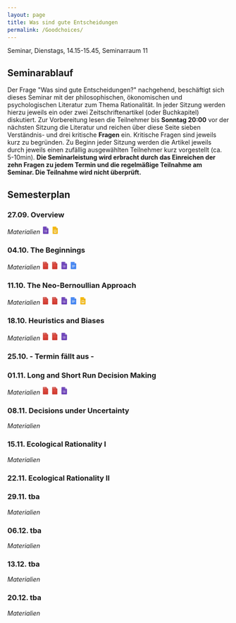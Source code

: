 ```yaml
---
layout: page
title: Was sind gute Entscheidungen
permalink: /Goodchoices/
---
```


Seminar, Dienstags, 14.15-15.45, Seminarraum 11

## Seminarablauf

Der Frage "Was sind gute Entscheidungen?" nachgehend, beschäftigt sich dieses Seminar mit der philosophischen, ökonomischen und psychologischen Literatur zum Thema Rationalität. In jeder Sitzung werden hierzu jeweils ein oder zwei Zeitschriftenartikel (oder Buchkapitel) diskutiert. Zur Vorbereitung lesen die Teilnehmer bis <b>Sonntag 20:00</b> vor der nächsten Sitzung die Literatur und reichen über diese Seite sieben Verständnis- und drei kritische <b>Fragen</b> ein. Kritische Fragen sind jeweils kurz zu begründen. Zu Beginn jeder Sitzung werden die Artikel jeweils durch jeweils einen zufällig ausgewählten Teilnehmer kurz vorgestellt (ca. 5-10min). <b>Die Seminarleistung wird erbracht durch das Einreichen der zehn Fragen zu jedem Termin und die regelmäßige Teilnahme am Seminar. Die Teilnahme wird nicht überprüft.</b>


## Semesterplan

### 27.09. Overview
<i>Materialien</i>
<a href="/q0_goodchoices/" ><img src="/images/GoogleForms.png" alt="GoogleIcon" height="18"/></a>
<a href="{{site.url}}/_Goodchoices/Downloads/Session I.pdf" ><img src="/images/GoogleSlides.png" alt="GoogleIcon" height="18" width = "17"/></a>

### 04.10. The Beginnings

<i>Materialien</i>
<a href="{{site.url}}/_Goodchoices/Literature/Bernstein1998AgainstTheGodsChapter4.pdf" ><img src="/images/PDFIcon.png" alt="GoogleIcon" height="18" width = "17"/></a>
<a href="{{site.url}}/_Goodchoices/Literature/Bernstein1998AgainstTheGodsChapter6.pdf" ><img src="/images/PDFIcon.png" alt="GoogleIcon" height="18" width = "17"/></a>
<a href="/q1_goodchoices/" ><img src="/images/GoogleForms.png" alt="GoogleIcon" height="18"/></a>
<a href="/r1_goodchoices/" ><img src="/images/GoogleDocs.png" alt="GoogleIcon" height="18"/></a>

<!--- next year read original Bernoulli article: Bernoulli 1954 Econometrika --->
<!--- also consider Jeremy Bentham 1798 --->

### 11.10. The Neo-Bernoullian Approach

<i>Materialien</i>
<a href="{{site.url}}/_Goodchoices/Literature/HastieDawes2010Chapter8.pdf" ><img src="/images/PDFIcon.png" alt="GoogleIcon" height="18" width = "17"/></a>
<a href="{{site.url}}/_Goodchoices/Literature/HastieDawes2010Chapter11.pdf" ><img src="/images/PDFIcon.png" alt="GoogleIcon" height="18" width = "17"/></a>
<a href="/q2_goodchoices/" ><img src="/images/GoogleForms.png" alt="GoogleIcon" height="18"/></a>
<a href="/r2_goodchoices/" ><img src="/images/GoogleDocs.png" alt="GoogleIcon" height="18"/></a>
<a href="{{site.url}}/_Goodchoices/Downloads/Session III.pdf" ><img src="/images/GoogleSlides.png" alt="GoogleIcon" height="18" width = "17"/></a>


### 18.10. Heuristics and Biases

<i>Materialien</i>
<a href="{{site.url}}/_Goodchoices/Literature/KerenTeigen2004YetAnotherLookAtTheHeuristicAndBiasesApproach.pdf" ><img src="/images/PDFIcon.png" alt="GoogleIcon" height="18" width = "17"/></a>
<a href="{{site.url}}/_Goodchoices/Literature/KahnemanTversky1979ProspectTheory.pdf" ><img src="/images/PDFIcon.png" alt="GoogleIcon" height="18" width = "17"/></a>
<a href="/q3_goodchoices/" ><img src="/images/GoogleForms.png" alt="GoogleIcon" height="18"/></a>


### 25.10. - Termin fällt aus -

### 01.11. Long and Short Run Decision Making

<!--- Lopes short run & Houston --->

<i>Materialien</i>
<a href="{{site.url}}/_Goodchoices/Literature/Lopes1996WhenTimeIsOfTheEssence.pdf" ><img src="/images/PDFIcon.png" alt="GoogleIcon" height="18" width = "17"/></a>
<a href="{{site.url}}/_Goodchoices/Literature/HoustonEtAl2007ViolationsOfTransitivityUnderFitessMaximization.pdf" ><img src="/images/PDFIcon.png" alt="GoogleIcon" height="18" width = "17"/></a>
<a href="/q4_goodchoices/" ><img src="/images/GoogleForms.png" alt="GoogleIcon" height="18"/></a>


### 08.11. Decisions under Uncertainty

<i>Materialien</i>

### 15.11. Ecological Rationality I

<i>Materialien</i>

### 22.11. Ecological Rationality II

### 29.11. tba

<i>Materialien</i>

### 06.12. tba

<i>Materialien</i>

### 13.12. tba
<i>Materialien</i>

### 20.12. tba

<i>Materialien</i>
